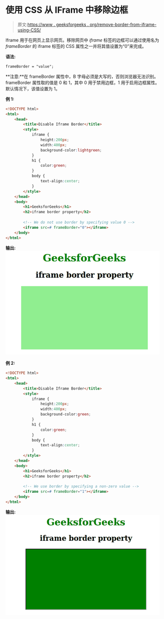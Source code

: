 # 使用 CSS 从 IFrame 中移除边框

> 原文:[https://www . geeksforgeeks . org/remove-border-from-iframe-using-CSS/](https://www.geeksforgeeks.org/remove-border-from-iframe-using-css/)

Iframe 用于在网页上显示网页。移除网页中 *iframe* 标签的边框可以通过使用名为 *frameBorder* 的 iframe 标签的 CSS 属性之一并将其值设置为“0”来完成。

**语法:**

```html
frameBorder = "value";
```

**注意:**在 frameBorder 属性中，B 字母必须是大写的，否则浏览器无法识别。frameBorder 属性取的值是 0 和 1，其中 0 用于禁用边框，1 用于启用边框属性。默认情况下，该值设置为 1。

**例 1:**

```html
<!DOCTYPE html>
<html>
    <head>
        <title>Disable Iframe Border</title>
        <style>
            iframe {
                height:200px;
                width:400px;
                background-color:lightgreen;
            }
            h1 {
                color:green;
            }
            body {
                text-align:center;
            }
        </style>
    </head>
    <body>
        <h1>GeeksforGeeks</h1>
        <h2>iframe border property</h2>

        <!-- We do not use border by specifying value 0 -->
        <iframe src=# frameBorder="0"></iframe> 
    </body>
</html>                    
```

**输出:**
![](img/61e1c88db70055512062f11bfd5bb16e.png)

**例 2:**

```html
<!DOCTYPE html>
<html>
    <head>
        <title>Disable Iframe Border</title>
        <style>
            iframe {
                height:200px;
                width:400px;
                background-color:green;
            }
            h1 {
                color:green;
            }
            body {
                text-align:center;
            }
        </style>
    </head>
    <body>
        <h1>GeeksforGeeks</h1>
        <h2>iframe border property</h2>

        <!-- We use border by specifying a non-zero value -->
        <iframe src=# frameBorder="1"></iframe> 
    </body>
</html>                    
```

**输出:**
![](img/5f9fa7718e587cacbc5ff68a1e440a1a.png)